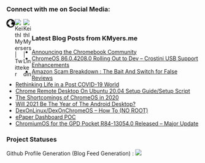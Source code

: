 <!--
**KeithIMyers/KeithIMyers** is a ✨ _special_ ✨ repository because its `README.md` (this file) appears on your GitHub profile.

Here are some ideas to get you started:

- 🔭 I’m currently working on ...
- 🌱 I’m currently learning ...
- 👯 I’m looking to collaborate on ...
- 🤔 I’m looking for help with ...
- 💬 Ask me about ...
- 📫 How to reach me: ...
- 😄 Pronouns: ...
- ⚡ Fun fact: ...
-->
### Connect with me on Social Media:

[<img align="left" alt="KMyers.me" width="22px" src="https://raw.githubusercontent.com/iconic/open-iconic/master/svg/globe.svg" />][website]
[<img align="left" alt="KeithIMyers| Twitter" width="22px" src="https://cdn.jsdelivr.net/npm/simple-icons@v3/icons/twitter.svg" />][twitter]
[<img align="left" alt="KeithIMyers | LinkedIn" width="22px" src="https://cdn.jsdelivr.net/npm/simple-icons@v3/icons/linkedin.svg" />][linkedin]
<br />


### Latest Blog Posts from KMyers.me
<!-- BLOG-POST-LIST:START -->
- [Announcing the Chromebook Community](https://kmyers.me/blog/chromeos/announcing-the-chromebook-community/?utm_source=rss&utm_medium=rss&utm_campaign=announcing-the-chromebook-community)
- [ChromeOS 86.0.4208.0 Rolling Out to Dev – Crostini USB Support Enhancements](https://kmyers.me/blog/chromeos/chromeos-86-0-4208-0-rolling-out-to-dev-crostini-usb-support-enhancements/?utm_source=rss&utm_medium=rss&utm_campaign=chromeos-86-0-4208-0-rolling-out-to-dev-crostini-usb-support-enhancements)
- [Amazon Scam Breakdown : The Bait And Switch for False Reviews](https://kmyers.me/blog/general/amazon-scam-breakdown-the-bait-and-switch-for-false-reviews/?utm_source=rss&utm_medium=rss&utm_campaign=amazon-scam-breakdown-the-bait-and-switch-for-false-reviews)
- [Rethinking Life in a Post COVID-19 World](https://kmyers.me/blog/general/rethinking-life-in-a-post-covid-19-world/?utm_source=rss&utm_medium=rss&utm_campaign=rethinking-life-in-a-post-covid-19-world)
- [Chrome Remote Desktop On Ubuntu 20.04 Setup Guide/Setup Script](https://kmyers.me/blog/linux/chrome-remote-desktop-on-ubuntu-20-04-setup-guide-setup-script/?utm_source=rss&utm_medium=rss&utm_campaign=chrome-remote-desktop-on-ubuntu-20-04-setup-guide-setup-script)
- [The Shortcomings of ChromeOS in 2020](https://kmyers.me/blog/chromeos/the-shortcomings-of-chromeos-in-2020/?utm_source=rss&utm_medium=rss&utm_campaign=the-shortcomings-of-chromeos-in-2020)
- [Will 2021 Be The Year of The Android Desktop?](https://kmyers.me/blog/android/will-2021-be-the-year-of-the-android-desktop/?utm_source=rss&utm_medium=rss&utm_campaign=will-2021-be-the-year-of-the-android-desktop)
- [DexOnLinux/DexOnChromeOS – How To (NO ROOT)](https://kmyers.me/blog/android/dexonlinux-dexonchromeos-how-to-no-root/?utm_source=rss&utm_medium=rss&utm_campaign=dexonlinux-dexonchromeos-how-to-no-root)
- [ePaper Dashboard POC](https://kmyers.me/blog/general/epaper-dashboard-poc/?utm_source=rss&utm_medium=rss&utm_campaign=epaper-dashboard-poc)
- [ChromiumOS for the GPD Pocket R84-13054.0 Released – Major Update](https://kmyers.me/blog/chromiumos-for-gpd-pocket/chromiumos-for-the-gpd-pocket-r84-13054-0-released-major-update/?utm_source=rss&utm_medium=rss&utm_campaign=chromiumos-for-the-gpd-pocket-r84-13054-0-released-major-update)
<!-- BLOG-POST-LIST:END -->


### Project Statuses
Github Profile Generation (Blog Feed Generation) : ![](https://github.com/KeithIMyers/KeithIMyers/workflows/Latest%20blog%20post%20workflow/badge.svg)


[website]: https://KMyers.me
[twitter]: https://twitter.com/KeithIMyers
[linkedin]: https://linkedin.com/in/keithimyers/
